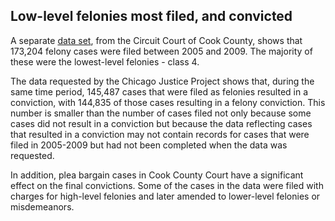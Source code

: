 ## Low-level felonies most filed, and convicted

A separate [data set](https://performance.cookcountyil.gov/Public-Safety/Number-Of-Felony-Cases-Filed-By-Felony-Class/kcfs-dufb), from the Circuit Court of Cook County, shows that 173,204 felony cases were filed between 2005 and 2009. The majority of these were the lowest-level felonies - class 4. 

The data requested by the Chicago Justice Project shows that, during the same time period, 145,487 cases that were filed as felonies resulted in a conviction, with 144,835 of those cases resulting in a felony conviction. This number is smaller than the number of cases filed not only because some cases did not result in a conviction but because the data reflecting cases that resulted in a conviction may not contain records for cases that were filed in 2005-2009 but had not been completed when the data was requested. 

In addition, plea bargain cases in Cook County Court have a significant effect on the final convictions. Some of the cases in the data were filed with charges for high-level felonies and later amended to lower-level felonies or misdemeanors. 
